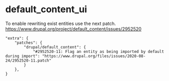 # default_content_ui

To enable rewriting exist entities use the next patch.
https://www.drupal.org/project/default_content/issues/2952520

```
"extra": {
    "patches": {
        "drupal/default_content": {
            "#2952520-11: Flag an entity as being imported by default during import": "https://www.drupal.org/files/issues/2020-08-24/2952520-11.patch"
        }
    },
}
```
